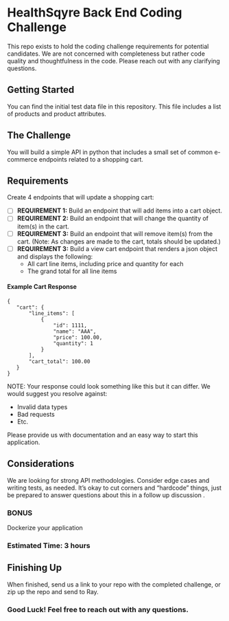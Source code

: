 # HealthSqyre Back End Coding Challenge
This repo exists to hold the coding challenge requirements for potential candidates.
We are not concerned with completeness but rather code quality and thoughtfulness in the code. Please reach out with any clarifying questions.

## Getting Started
You can find the initial test data file in this repository.  This file includes a list of products and product attributes.

## The Challenge
You will build a simple API in python that includes a small set of common e-commerce endpoints related to a shopping cart. 

## Requirements
Create 4 endpoints that will update a shopping cart:

- [ ] **REQUIREMENT 1:** Build an endpoint that will add items into a cart object. 
- [ ] **REQUIREMENT 2:** Build an endpoint that will change the quantity of item(s) in the cart.
- [ ] **REQUIREMENT 3:** Build an endpoint that will remove item(s) from the cart. (Note: As changes are made to the cart, totals should be updated.)
- [ ] **REQUIREMENT 3:** Build a view cart endpoint that renders a json object and displays the following:
    - All cart line items, including price and quantity for each 
    - The grand total for all line items
    
#### Example Cart Response
```
{
   "cart": {
       "line_items": [
           {
               "id": 1111,
               "name": "AAA",
               "price": 100.00,
               "quantity": 1
           }
       ],
       "cart_total": 100.00
   }
}

```
NOTE: Your response could look something like this but it can differ. We would suggest you resolve against: 

- Invalid data types
- Bad requests
- Etc. 

Please provide us with documentation and an easy way to start this application.

    
## Considerations
We are looking for strong API methodologies. Consider edge cases and writing tests, as needed.
It’s okay to cut corners and “hardcode” things, just be prepared to answer questions about this in a follow up discussion .

### BONUS
Dockerize your application

### Estimated Time: 3 hours

## Finishing Up
When finished, send us a link to your repo with the completed challenge, or zip up the repo and send to Ray.

### Good Luck! Feel free to reach out with any questions.
